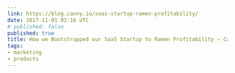 ```yaml
---
link: https://blog.canny.io/saas-startup-ramen-profitability/
date: 2017-11-01 02:16 UTC
# published: false
published: true
title: How we Bootstrapped our SaaS Startup to Ramen Profitability – Canny Blog
tags:
- marketing
- products
---
```



